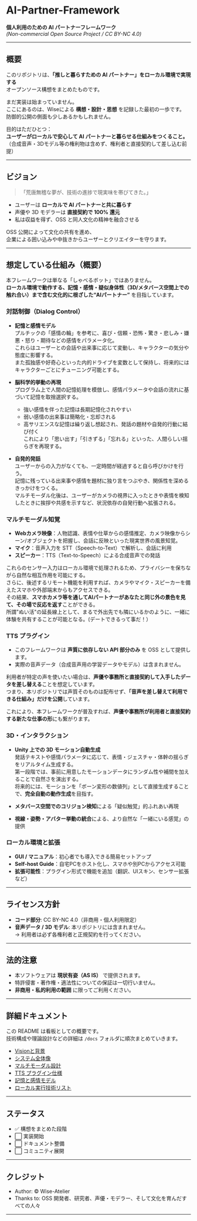 # AI-Partner-Framework

**個人利用のための AI パートナーフレームワーク**  
*(Non-commercial Open Source Project / CC BY-NC 4.0)*

---

## 概要
このリポジトリは、**「推しと暮らすための AI パートナー」をローカル環境で実現する**  
オープンソース構想をまとめたものです。  

まだ実装は始まっていません。  
ここにあるのは、Wiseによる **構想・設計・思想** を記録した最初の一歩です。
防御的公開の側面も少しあるかもしれません。

目的はただひとつ：  
**ユーザーがローカルで安心して AI パートナーと暮らせる仕組みをつくること。**  
（合成音声・3Dモデル等の権利物は含めず、権利者と直接契約して差し込む前提）

---

## ビジョン
> 「荒唐無稽な夢が、技術の進捗で現実味を帯びてきた。」

- ユーザーは **ローカルで AI パートナーと共に暮らす**  
- 声優や 3D モデラーは **直接契約で 100% 還元**  
- 私は収益を得ず、OSS と同人文化の精神を融合させる  

OSS 公開によって文化の共有を進め、  
企業による囲い込みや中抜きからユーザーとクリエイターを守ります。  

---

## 想定している仕組み（概要）

本フレームワークは単なる「しゃべるボット」ではありません。  
**ローカル環境で動作する、記憶・感情・疑似身体性（3D/メタバース空間上での触れ合い）まで含む文化的に根ざした“AIパートナー”** を目指しています。

### 対話制御（Dialog Control）

- **記憶と感情モデル**  
  プルチックの「感情の輪」を参考に、喜び・信頼・恐怖・驚き・悲しみ・嫌悪・怒り・期待などの感情をパラメータ化。  
  これらはユーザーとの会話や出来事に応じて変動し、キャラクターの気分や態度に影響する。  
  また孤独感や好奇心といった内的ドライブを変数として保持し、将来的にはキャラクターごとにチューニング可能とする。

- **脳科学的挙動の再現**  
  プログラム上で人間の記憶処理を模倣し、感情パラメータや会話の流れに基づいて記憶を取捨選択する。  
  - 強い感情を伴った記憶は長期記憶化されやすい  
  - 弱い感情の出来事は簡略化・忘却される  
  - 高サリエンスな記憶は繰り返し想起され、発話の題材や自発的行動に結び付く  
  これにより「思い出す」「引きずる」「忘れる」といった、人間らしい揺らぎを再現する。

- **自発的発話**  
  ユーザーからの入力がなくても、一定時間が経過すると自ら呼びかけを行う。  
  記憶に残っている出来事や感情を題材に独り言をつぶやき、関係性を深めるきっかけをつくる。  
  マルチモーダル化後は、ユーザーがカメラの視界に入ったときや表情を検知したときに挨拶や共感を示すなど、状況依存の自発行動へ拡張される。


### マルチモーダル知覚
- **Webカメラ映像**：人物認識、表情や仕草からの感情推定、カメラ映像からシーン/オブジェクトを把握し、会話に反映といった現実世界の風景知覚。
- **マイク**：音声入力を STT（Speech-to-Text）で解析し、会話に利用  
- **スピーカー**：TTS（Text-to-Speech）による合成音声での発話  


これらのセンサー入力はローカル環境で処理されるため、プライバシーを保ちながら自然な相互作用を可能にする。  
さらに、後述するリモート機能を利用すれば、カメラやマイク・スピーカーを備えたスマホや外部端末からもアクセスできる。  
その結果、**スマホカメラ等を通してAIパートナーがあなたと同じ外の景色を見て、その場で反応を返す**ことができる。  
所謂"ぬい活"の延長線上として、まるで外出先でも隣にいるかのように、一緒に体験を共有することが可能となる。(デートできるって事だ！）



### TTS プラグイン

- このフレームワークは **声質に依存しない API 部分のみ** を OSS として提供します。  
- 実際の音声データ（合成音声用の学習データやモデル）は含まれません。  

利用者が特定の声を使いたい場合は、**声優や事務所と直接契約して入手したデータを差し替える**ことを想定しています。  
つまり、本リポジトリでは声質そのものは配布せず、**「音声を差し替えて利用できる仕組み」だけを公開**しています。  

これにより、本フレームワークが普及すれば、**声優や事務所が利用者と直接契約する新たな仕事の形**にも繋がります。




### 3D・インタラクション

- **Unity 上での 3D モーション自動生成**  
  発話テキストや感情パラメータに応じて、表情・ジェスチャ・体幹の揺らぎをリアルタイム生成する。  
  第一段階では、事前に用意したモーションデータにランダム性や補間を加えることで自然さを演出する。  
  将来的には、モーションを「ボーン変形の数値列」として直接生成することで、**完全自動の動作生成**を目指す。  

- **メタバース空間でのコリジョン検知**による「疑似触覚」的ふれあい再現  
- **視線・姿勢・アバター挙動の統合**による、より自然な「一緒にいる感覚」の提供


### ローカル環境と拡張
- **GUI / マニュアル**：初心者でも導入できる簡易セットアップ  
- **Self-host Guide**：自宅PCをホスト化し、スマホや別PCからアクセス可能  
- **拡張可能性**：プラグイン形式で機能を追加（翻訳、UIスキン、センサー拡張など）  


---

## ライセンス方針
- **コード部分**: CC BY-NC 4.0（非商用・個人利用限定）  
- **音声データ / 3D モデル**: 本リポジトリには含まれません。  
  → 利用者は必ず各権利者と正規契約を行ってください。  

---

## 法的注意
- 本ソフトウェアは **現状有姿（AS IS）** で提供されます。  
- 特許侵害・著作権・適法性についての保証は一切行いません。  
- **非商用・私的利用の範囲** に限ってご利用ください。  

---

## 詳細ドキュメント
この README は看板としての概要です。  
技術構成や理論設計などの詳細は `/docs` フォルダに順次まとめていきます。  

- [Visionと背景](/docs/01_vision.md)  
- [システム全体像](/docs/02_system_overview.md)  
- [マルチモーダル設計](/docs/03_multimodal.md)  
- [TTS プラグイン仕様](/docs/04_tts_plugin.md)  
- [記憶と感情モデル](/docs/05_memory_emotion.md)  
- [ローカル実行技術リスト](/docs/06_local_runtime.md)  

---

## ステータス
- ✅ 構想をまとめた段階  
- ⬜ 実装開始  
- ⬜ ドキュメント整備  
- ⬜ コミュニティ展開  

---

## クレジット
- Author: © Wise-Atelier  
- Thanks to: OSS 開発者、研究者、声優・モデラー、そして文化を育んだすべての人々  

---
